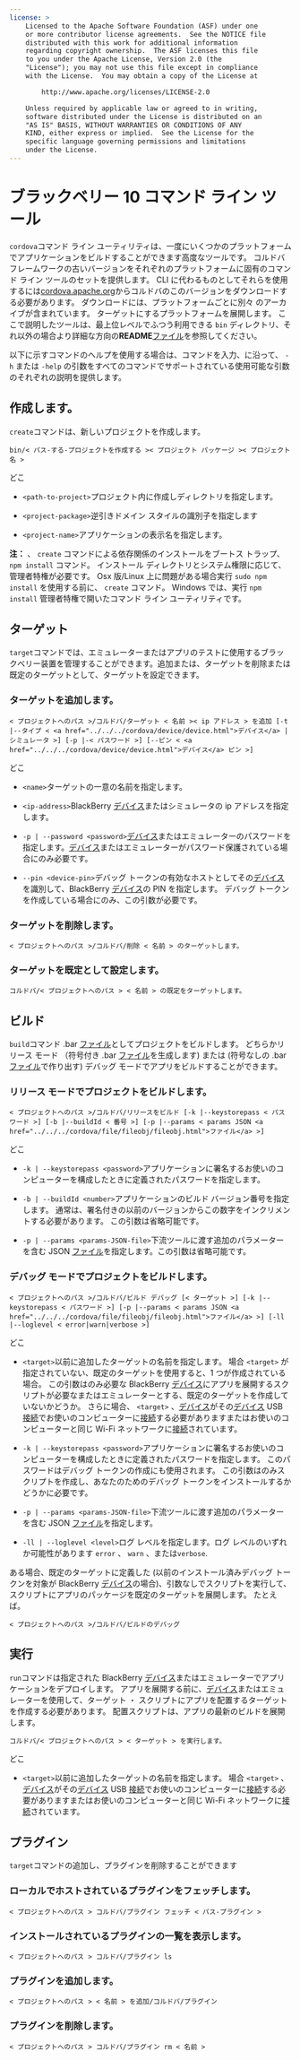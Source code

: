 ```yaml
---
license: >
    Licensed to the Apache Software Foundation (ASF) under one
    or more contributor license agreements.  See the NOTICE file
    distributed with this work for additional information
    regarding copyright ownership.  The ASF licenses this file
    to you under the Apache License, Version 2.0 (the
    "License"); you may not use this file except in compliance
    with the License.  You may obtain a copy of the License at

        http://www.apache.org/licenses/LICENSE-2.0

    Unless required by applicable law or agreed to in writing,
    software distributed under the License is distributed on an
    "AS IS" BASIS, WITHOUT WARRANTIES OR CONDITIONS OF ANY
    KIND, either express or implied.  See the License for the
    specific language governing permissions and limitations
    under the License.
---
```


# ブラックベリー 10 コマンド ライン ツール

`cordova`コマンド ライン ユーティリティは、一度にいくつかのプラットフォームでアプリケーションをビルドすることができます高度なツールです。 コルドバ フレームワークの古いバージョンをそれぞれのプラットフォームに固有のコマンド ライン ツールのセットを提供します。 CLI に代わるものとしてそれらを使用するには[cordova.apache.org][1]からコルドバのこのバージョンをダウンロードする必要があります。 ダウンロードには、プラットフォームごとに別々 のアーカイブが含まれています。 ターゲットにするプラットフォームを展開します。 ここで説明したツールは、最上位レベルでふつう利用できる `bin` ディレクトリ、それ以外の場合より詳細な方向の**README**<a href="../../../cordova/file/fileobj/fileobj.html">ファイル</a>を参照してください。

 [1]: http://cordova.apache.org

以下に示すコマンドのヘルプを使用する場合は、コマンドを入力、に沿って、 `-h` または `-help` の引数をすべてのコマンドでサポートされている使用可能な引数のそれぞれの説明を提供します。

## 作成します。

`create`コマンドは、新しいプロジェクトを作成します。

    bin/< パス-する-プロジェクトを作成する >< プロジェクト パッケージ >< プロジェクト名 >
    

どこ

*   `<path-to-project>`プロジェクト内に作成しディレクトリを指定します。

*   `<project-package>`逆引きドメイン スタイルの識別子を指定します

*   `<project-name>`アプリケーションの表示名を指定します。

**注：** 、 `create` コマンドによる依存関係のインストールをブートス トラップ、 `npm install` コマンド。 インストール ディレクトリとシステム権限に応じて、管理者特権が必要です。 Osx 版/Linux 上に問題がある場合実行 `sudo npm install` を使用する前に、 `create` コマンド。 Windows では、実行 `npm install` 管理者特権で開いたコマンド ライン ユーティリティです。

## ターゲット

`target`コマンドでは、エミュレーターまたはアプリのテストに使用するブラックベリー装置を管理することができます。追加または、ターゲットを削除または既定のターゲットとして、ターゲットを設定できます。

### ターゲットを追加します。

    < プロジェクトへのパス >/コルドバ/ターゲット < 名前 >< ip アドレス > を追加 [-t |--タイプ < <a href="../../../cordova/device/device.html">デバイス</a> | シミュレータ >] [-p |-< パスワード >] [--ピン < <a href="../../../cordova/device/device.html">デバイス</a> ピン >]
    

どこ

*   `<name>`ターゲットの一意の名前を指定します。

*   `<ip-address>`BlackBerry <a href="../../../cordova/device/device.html">デバイス</a>またはシミュレータの ip アドレスを指定します。

*   `-p | --password <password>`<a href="../../../cordova/device/device.html">デバイス</a>またはエミュレーターのパスワードを指定します。<a href="../../../cordova/device/device.html">デバイス</a>またはエミュレーターがパスワード保護されている場合にのみ必要です。

*   `--pin <device-pin>`デバッグ トークンの有効なホストとしてその<a href="../../../cordova/device/device.html">デバイス</a>を識別して、BlackBerry <a href="../../../cordova/device/device.html">デバイス</a>の PIN を指定します。 デバッグ トークンを作成している場合にのみ、この引数が必要です。

### ターゲットを削除します。

    < プロジェクトへのパス >/コルドバ/削除 < 名前 > のターゲットします。
    

### ターゲットを既定として設定します。

    コルドバ/< プロジェクトへのパス > < 名前 > の既定をターゲットします。
    

## ビルド

`build`コマンド .bar <a href="../../../cordova/file/fileobj/fileobj.html">ファイル</a>としてプロジェクトをビルドします。 どちらかリリース モード （符号付き .bar <a href="../../../cordova/file/fileobj/fileobj.html">ファイル</a>を生成します) または (符号なしの .bar <a href="../../../cordova/file/fileobj/fileobj.html">ファイル</a>で作り出す) デバッグ モードでアプリをビルドすることができます。

### リリース モードでプロジェクトをビルドします。

    < プロジェクトへのパス >/コルドバ/リリースをビルド [-k |--keystorepass < パスワード >] [-b |--buildId < 番号 >] [-p |--params < params JSON <a href="../../../cordova/file/fileobj/fileobj.html">ファイル</a> >]
    

どこ

*   `-k | --keystorepass <password>`アプリケーションに署名するお使いのコンピューターを構成したときに定義されたパスワードを指定します。

*   `-b | --buildId <number>`アプリケーションのビルド バージョン番号を指定します。 通常は、署名付きの以前のバージョンからこの数字をインクリメントする必要があります。 この引数は省略可能です。

*   `-p | --params <params-JSON-file>`下流ツールに渡す追加のパラメーターを含む JSON <a href="../../../cordova/file/fileobj/fileobj.html">ファイル</a>を指定します。この引数は省略可能です。

### デバッグ モードでプロジェクトをビルドします。

    < プロジェクトへのパス >/コルドバ/ビルド デバッグ [< ターゲット >] [-k |--keystorepass < パスワード >] [-p |--params < params JSON <a href="../../../cordova/file/fileobj/fileobj.html">ファイル</a> >] [-ll |--loglevel < error|warn|verbose >]
    

どこ

*   `<target>`以前に追加したターゲットの名前を指定します。 場合 `<target>` が指定されていない、既定のターゲットを使用すると、1 つが作成されている場合。 この引数はのみ必要な BlackBerry <a href="../../../cordova/device/device.html">デバイス</a>にアプリを展開するスクリプトが必要なまたはエミュレーターとする、既定のターゲットを作成していないかどうか。 さらに場合、 `<target>` 、<a href="../../../cordova/device/device.html">デバイス</a>がその<a href="../../../cordova/device/device.html">デバイス</a> USB <a href="../../../cordova/connection/connection.html">接続</a>でお使いのコンピューターに<a href="../../../cordova/connection/connection.html">接続</a>する必要がありますまたはお使いのコンピューターと同じ Wi-Fi ネットワークに<a href="../../../cordova/connection/connection.html">接続</a>されています。

*   `-k | --keystorepass <password>`アプリケーションに署名するお使いのコンピューターを構成したときに定義されたパスワードを指定します。 このパスワードはデバッグ トークンの作成にも使用されます。 この引数はのみスクリプトを作成し、あなたのためのデバッグ トークンをインストールするかどうかに必要です。

*   `-p | --params <params-JSON-file>`下流ツールに渡す追加のパラメーターを含む JSON <a href="../../../cordova/file/fileobj/fileobj.html">ファイル</a>を指定します。

*   `-ll | --loglevel <level>`ログ レベルを指定します。ログ レベルのいずれか可能性があります `error` 、 `warn` 、または`verbose`.

ある場合、既定のターゲットに定義した (以前のインストール済みデバッグ トークンを対象が BlackBerry <a href="../../../cordova/device/device.html">デバイス</a>の場合)、引数なしでスクリプトを実行して、スクリプトにアプリのパッケージを既定のターゲットを展開します。 たとえば。

    < プロジェクトへのパス >/コルドバ/ビルドのデバッグ
    

## 実行

`run`コマンドは指定された BlackBerry <a href="../../../cordova/device/device.html">デバイス</a>またはエミュレーターでアプリケーションをデプロイします。 アプリを展開する前に、<a href="../../../cordova/device/device.html">デバイス</a>またはエミュレーターを使用して、ターゲット ・ スクリプトにアプリを配置するターゲットを作成する必要があります。 配置スクリプトは、アプリの最新のビルドを展開します。

    コルドバ/< プロジェクトへのパス > < ターゲット > を実行します。
    

どこ

*   `<target>`以前に追加したターゲットの名前を指定します。 場合 `<target>` 、<a href="../../../cordova/device/device.html">デバイス</a>がその<a href="../../../cordova/device/device.html">デバイス</a> USB <a href="../../../cordova/connection/connection.html">接続</a>でお使いのコンピューターに<a href="../../../cordova/connection/connection.html">接続</a>する必要がありますまたはお使いのコンピューターと同じ Wi-Fi ネットワークに<a href="../../../cordova/connection/connection.html">接続</a>されています。

## プラグイン

`target`コマンドの追加し、プラグインを削除することができます

### ローカルでホストされているプラグインをフェッチします。

    < プロジェクトへのパス > コルドバ/プラグイン フェッチ < パス-プラグイン >
    

### インストールされているプラグインの一覧を表示します。

    < プロジェクトへのパス > コルドバ/プラグイン ls
    

### プラグインを追加します。

    < プロジェクトへのパス > < 名前 > を追加/コルドバ/プラグイン
    

### プラグインを削除します。

    < プロジェクトへのパス > コルドバ/プラグイン rm < 名前 >